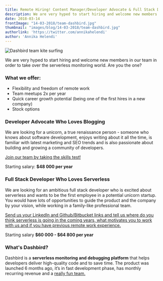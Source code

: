 ```yaml
---
title: Remote Hiring! Content Manager/Developer Advocate & Full Stack Developer
description: We are very hyped to start hiring and welcome new members in our team.
date: 2018-03-14
frontImage: "14-03-2018/team-dashbird.jpg"
thumbnail: "images/blog/14-03-2018/team-dashbird.jpg"
authorlink: 'https://twitter.com/annikahelendi'
author: 'Annika Helendi'
---
```


![Dashbird team kite surfing](/images/blog/14-03-2018/team-dashbird.jpg)


  We are very hyped to start hiring and welcome new members in our team in order to take over the serverless monitoring world. Are you the one?

### What we offer:
  - Flexibility and freedom of remote work
  - Team meetups 2x per year
  - Quick career growth potential (being one of the first hires in a new company)
  - Stock options


### Developer Advocate Who Loves Blogging
  We are looking for a unicorn, a true renaissance person - someone who knows about software development, enjoys writing about it all the time, is familiar with latest marketing and SEO trends and is also passionate about building and growing a community of developers.

[Join our team by taking the skills test!](https://app.hundred5.com/3EEDKO5YVZQKLYYCM6Y)

  Starting salary: **$48 000 per year**


### Full Stack Developer Who Loves Serverless
  We are looking for an ambitious full stack developer who is excited about serverless and wants to be the first employee in a potential unicorn startup. You would have lots of opportunities to guide the product and the company by your vision, while working in a family-like professional team.


  [Send us your LinkedIn and Github/Bitbucket links and tell us where do you think serverless is going in the coming years, what motivates you to work with us and if you have previous remote work experience.](mailto:mikk@dashbird.io)


  Starting salary **$60 000 - $64 800 per year**


### What's Dashbird?
  Dashbird is a **serverless monitoring and debugging platform** that helps developers deliver high-quality code and to save time. The product was launched 6 months ago, it’s in fast development phase, has monthly recurring revenue and a [really fun team.](https://instagram.com/dashbirdteam)

